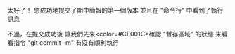 太好了！
您成功地提交了期中簡報的第一個版本
並且在 "命令行" 中看到了執行訊息

不過，在提交成功後
讓我們先來<color=#CF001C>確認 "暫存區域" 的狀態</color>
來看看指令 "git commit -m" 有沒有順利執行

